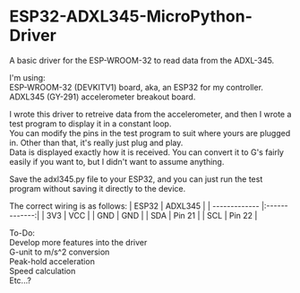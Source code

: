 # ESP32-ADXL345-MicroPython-Driver
A basic driver for the ESP-WROOM-32 to read data from the ADXL-345.

I'm using:  
ESP-WROOM-32 (DEVKITV1) board, aka, an ESP32 for my controller.  
ADXL345 (GY-291) accelerometer breakout board.  

I wrote this driver to retreive data from the accelerometer, and then I wrote a test program to display it in a constant loop.  
You can modify the pins in the test program to suit where yours are plugged in. Other than that, it's really just plug and play.  
Data is displayed exactly how it is received. You can convert it to G's fairly easily if you want to, but I didn't want to assume anything.

Save the adxl345.py file to your ESP32, and you can just run the test program without saving it directly to the device.

The correct wiring is as follows:
| ESP32        | ADXL345        |
| ------------- |:-------------:|
| 3V3      | VCC |
| GND      | GND      |
| SDA | Pin 21      |
| SCL | Pin 22      |

To-Do:  
Develop more features into the driver  
G-unit to m/s^2 conversion  
Peak-hold acceleration  
Speed calculation  
Etc...?
